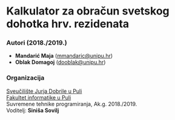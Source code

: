 # Kalkulator za obračun svetskog dohotka hrv. rezidenata

### Autori (2018./2019.)
- **Mandarić Maja** (mmandaric@unipu.hr)
- **Oblak Domagoj**	(dooblak@unipu.hr)

### Organizacija
[Sveučilište Jurja Dobrile u Puli](http://www.unipu.hr/)   
[Fakultet informatike u Puli](https://fipu.unipu.hr/)  
Suvremene tehnike programiranja, Ak.g. 2018./2019.  
Voditelj: **Siniša Sovilj** 
